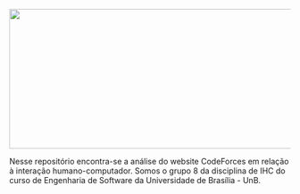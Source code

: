 <p align="center">
  <img width="700" height="250" src="https://github.com/IHC-2019-2/CodeForces/blob/master/docs/img/codeforces.png">
</p>

Nesse repositório encontra-se a análise do website CodeForces em relação à interação humano-computador. Somos o grupo 8 da disciplina de IHC do curso de Engenharia de Software da Universidade de Brasília - UnB.

